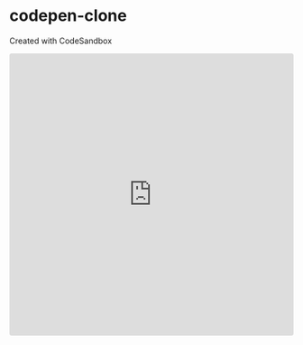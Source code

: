 # codepen-clone
Created with CodeSandbox 
<iframe src="https://codesandbox.io/embed/funny-varahamihira-3s4ob?fontsize=14&hidenavigation=1&theme=dark"
     style="width:100%; height:500px; border:0; border-radius: 4px; overflow:hidden;"
     title="funny-varahamihira-3s4ob"
     allow="accelerometer; ambient-light-sensor; camera; encrypted-media; geolocation; gyroscope; hid; microphone; midi; payment; usb; vr; xr-spatial-tracking"
     sandbox="allow-forms allow-modals allow-popups allow-presentation allow-same-origin allow-scripts"></iframe>
